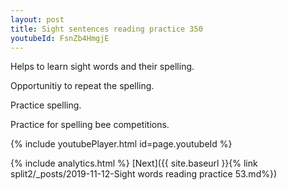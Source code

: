 ```yaml
---
layout: post
title: Sight sentences reading practice 350
youtubeId: FsnZb4HmgjE
---
```

 
 
Helps to learn sight words and their spelling.

Opportunitiy to repeat the spelling. 

Practice spelling. 
 
Practice for spelling bee competitions. 
 
{% include youtubePlayer.html id=page.youtubeId %}
 
 
{% include analytics.html %} 
[Next]({{ site.baseurl }}{% link  split2/_posts/2019-11-12-Sight words reading practice 53.md%})
 
